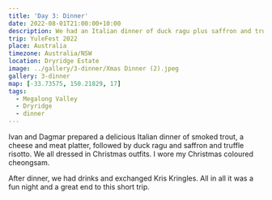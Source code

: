 ```yaml
---
title: 'Day 3: Dinner'
date: 2022-08-01T21:00:00+10:00
description: We had an Italian dinner of duck ragu plus saffron and truffle risotto.
trip: YuleFest 2022
place: Australia
timezone: Australia/NSW
location: Dryridge Estate
image: ../gallery/3-dinner/Xmas Dinner (2).jpeg
gallery: 3-dinner
map: [-33.73575, 150.21829, 17]
tags:
  - Megalong Valley
  - Dryridge
  - dinner
---
```


Ivan and Dagmar prepared a delicious Italian dinner of smoked trout, a cheese and meat platter, followed by duck ragu and saffron and truffle risotto. We all dressed in Christmas outfits. I wore my Christmas coloured cheongsam.

After dinner, we had drinks and exchanged Kris Kringles. All in all it was a fun night and a great end to this short trip.
